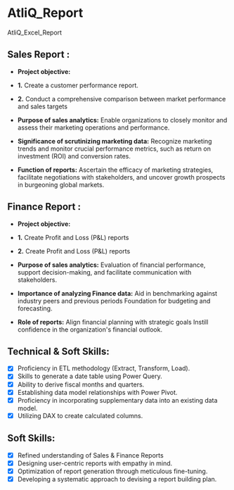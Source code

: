 # AtliQ_Report
AtliQ_Excel_Report
## Sales Report :


- **Project objective:** 

- **1.** Create a customer performance report. 
- **2.** Conduct a comprehensive comparison between market performance and sales targets 

- **Purpose of sales analytics:** Enable organizations to closely monitor and assess their marketing operations and performance.

- **Significance of scrutinizing marketing data:** Recognize marketing trends and monitor crucial performance metrics, such as return on investment (ROI) and conversion rates.

- **Function of reports:**  Ascertain the efficacy of marketing strategies, facilitate negotiations with stakeholders, and uncover growth prospects in burgeoning global markets.


## Finance Report :

- **Project objective:** 

- **1.** Create Profit and Loss (P&L) reports 
- **2.** Create Profit and Loss (P&L) reports

- **Purpose of sales analytics:** Evaluation of financial performance, support decision-making, and facilitate communication with stakeholders.

- **Importance of analyzing Finance data:** Aid in benchmarking against industry peers and previous periods Foundation for budgeting and forecasting.

- **Role of reports:** Align financial planning with strategic goals Instill confidence in the organization's financial outlook.


## Technical & Soft Skills:
- [x]	Proficiency in ETL methodology (Extract, Transform, Load).
- [x]	Skills to generate a date table using Power Query.
- [x]	Ability to derive fiscal months and quarters.
- [x]	Establishing data model relationships with Power Pivot.
- [x]	Proficiency in incorporating supplementary data into an existing data model.
- [x]	Utilizing DAX to create calculated columns.

## Soft Skills:
- [x]	Refined understanding of Sales & Finance Reports
- [x]	Designing user-centric reports with empathy in mind.
- [x]	Optimization of report generation through meticulous fine-tuning.
- [x]	Developing a systematic approach to devising a report building plan.
